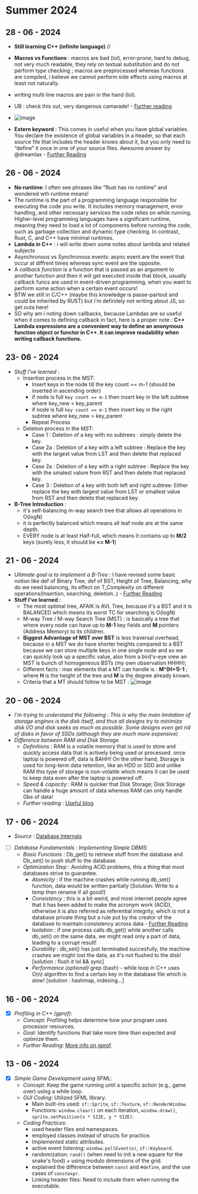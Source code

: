 # Summer 2024

## 28 - 06 - 2024
- **Still learning C++ (infinite language)** //
- **Macros vs Functions** : macros are bad (lol), error-prone, hard to debug, not very much readable, they rely on textual substitution and do not perform type checking ; macros are preprocessed whereas functions are compiled, i believe we cannot perform side effects using macros at least not naturally.
- writing multi line macros are pain in the hand (lol).
- UB : check this out, very dangerous camarade! - [Further reading](https://stackoverflow.com/questions/9104568/macro-vs-function-in-c)

- ![image](https://github.com/grainme/Summer24/assets/104838272/d331f8aa-2bdd-43c8-928d-2f2579f7f32b)

- **Extern keyword** : This comes in useful when you have global variables. You declare the existence of global variables in a header, so that each source file that includes the header knows about it, but you only need to “define” it once in one of your source files. Awesome answer by @dreamlax - [Further Reading](https://stackoverflow.com/questions/10422034/when-to-use-extern-in-c)

## 26 - 06 - 2024
- **No runtime**: I often see phrases like "Rust has no runtime" and wondered wth runtime means!
- The runtime is the part of a programming language responsible for executing the code you write. It includes memory management, error handling, and other necessary services the code relies on while running. Higher-level programming languages have a significant runtime, meaning they need to load a lot of components before running the code, such as garbage collection and dynamic type checking. In contrast, Rust, C, and C++ have minimal runtimes.
- **Lambda in C++** : i will write down some notes about lambda and related subjects
- Asynchronous vs Synchronous events: async event are the event that occur at diffrent times whereas sync event are the opposite.
- A *callback function* is a function that is passed as an argument to another function and then it will get executed inside that block, usually callback funcs are used in event-driven programming, when you want to perform some action when a certain event occurs!
- BTW we still in C/C++ (maybe this knowledge is passe-partout and could be inherited by RUST) but i'm definitely not writing about JS, so get outa here!
- SO why am i noting down callbacks, because Lambdas are so useful when it comes to defining callback in fact, here is a proper note : **C++ Lambda expressions are a convenient way to define an anonymous function object or functor in C++. It can improve readability when writing callback functions.**


## 23- 06 - 2024
- *Stuff I've learned :*
   - Insertion process in the MST:
     - Insert keys in the node till the key count == m-1 (should be inserted in ascending order)
     - if node is full ```key count == m-1``` then insert key in the left subtree where key_new < key_parent
     - if node is full ```key count == m-1``` then insert key in the right subtree where key_new > key_parent
     - Repeat Process
   - Deletion process in the MST:
     - Case 1 : Deletion of a key with no subtrees : simply delete the key.
     - Case 2a : Deletion of a key with a left subtree : Replace the key with the largest value from LST and then delete that replaced key.
     - Case 2a : Deletion of a key with a right subtree : Replace the key with the smalest valure from RST and then delete that replaced key.
     - Case 3 : Deletion of a key with both left and right subtree: Either replace the key with largest value from LST or smallest value from RST and then delete that replaced key.
- **B-Tree Introduction** :
   - it's self-balancing m-way search tree that allows all operations in O(logN)
   - it is perfectly balanced which means all leaf node are at the same depth.
   - EVERY node is at least Half-full, which means it contains up to **M/2** keys (surely less, it should be **<= M-1**)

## 21 - 06 - 2024
- *Ultimate goal is to implement a B-Tree* : I have revised some basic notion like def of Binary Tree, def of BST, Height of Tree, Balancing, why do we need balancing, its effect on T_Complexity on different operations(Insertion, searching, deletion..) -  [Further Reading](https://www.youtube.com/watch?v=MpGOoJtEYII)
- **Stuff I've learned :**
   - The most optimal tree, AFAIK is AVL Tree, because it's a BST and it is BALANCED which means its worst TC for searching is O(logN)
   - M-way Tree / M-way Search Tree (MST) : is basically a tree that where every node can have up to **M-1** key fields and **M** pointers (Address Memory) to its children.
   - **Biggest Advantage of MST over BST** is less traversal overhead, because in a MST we do have shorter heights compared to a BST because we can store multiple keys in one single node and so we can quickly look up a specific value, also from a bird's-eye view an MST is bunch of homogeneous BSTs (my own observation HHHH);
   - Different facts : max elements that a MT can handle is : **M^(H+1)-1** ; where **H** is the height of the tree and **M** is the degree already known.
   - Criteria that a MT should follow to be MST : ![image](https://github.com/grainme/Summer24/assets/104838272/71eb733a-24bd-4c7c-83ac-df09858d961b)



## 20 - 06 - 2024
- *I'm trying to understand the following* : *This is why the main limitation of storage engines is the disk itself, and thus all designs try to minimize disk I/O and disk seeks as much as possible. Some designs even get rid of disks in favor of SSDs (although they are much more expensive)*
- *Difference between RAM and Disk Storage*
  - *Definitions* : RAM is a volatile memory that is used to store and quickly access data that is actively being used or processed. once laptop is powered off, data is BAHH! On the other hand, Storage is used for long-term data retention, like an HDD or SDD and unlike RAM this type of storage is non-volatile which means it can be used to keep data even after the laptop is powered off.
  - *Speed & capacity* : RAM is quicker that Disk Storage; Disk Storage can handle a huge amount of data whereas RAM can only handle Gbs of data!
  - *Further reading* : [Useful blog](https://www.backblaze.com/blog/whats-diff-ram-vs-storage/)   

## 17 - 06 - 2024
- *Source* : [Database Internals](https://www.databass.dev)
- [ ] *Database Fundamentals : Implementing Simple DBMS*:
  - *Basic Functions* : Db_get() to retrieve stuff from the database and Db_set() to push stuff to the database.
  - *Optimization Step* : Avoiding ACID problems, this a thing that most databases strive to guarantee.
    - *Atomicity* : if the machine crashes while running db_set() function, data would be written partially [Solution: Write to a temp then rename if all good!]
    - *Consistency* : this is a bit weird, and most internet people agree that it has been added to make the acronym work (ACID), otherwise it is also referred as referential integrity, which  is not a database private thing but a rule put by the creator of the database to maintain consistency across data - [Further Reading](https://www.freecodecamp.org/news/acid-databases-explained/#what-does-consistency-mean) 
    - *Isolation* : if one process calls db_get() while another calls db_set() on the same data, we might read only a part of data, leading to a corrupt result!
    - *Durability* : db_set() has just terminated succesfully, the machine crashes we might lost the data, as it's not flushed to the disk! [solution : flush it lol && sync]
    - *Performance (optional)* grep (bash) - while loop in C++ uses O(n) algorithm to find a certain key in the database file which is slow! [solution : hashmap, indexing...]

## 16 - 06 - 2024
- [x] *Profiling in C++ (gprof)*:
  - *Concept*: Profiling helps determine how your program uses processor resources.
  - *Goal*: Identify functions that take more time than expected and optimize them.
  - *Further Reading*: [More info on gprof](https://web.cecs.pdx.edu/~karavan/perf/book_gprof.html).

## 13 - 06 - 2024
- [x] *Simple Game Development using SFML*: 
  - *Concept*: Keep the game running until a specific action (e.g., game over) using a while loop.
  - *GUI Coding*: Utilized SFML library.
    - Main built-ins used: `sf::Sprite`, `sf::Texture`, `sf::RenderWindow`.
    - Functions: `window.clear()` on each iteration, `window.draw()`, `sprite.setPosition(x * SIZE, y * SIZE)`.
  - *Coding Practices*: 
    - used header files and namespaces.
    - employed classes instead of structs for practice.
    - Implemented static attributes.
    - active event listening: `window.pollEvent(e)`, `sf::Keyboard`.
    - randomization: `rand()` (when need to init a new square for the snake's food) + using modulo dimensions of the grid.
    - explained the difference between `const` and `#define`, and the use cases of `constexpr`.
    - Linking header files: Need to include them when running the executable.

